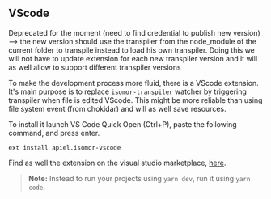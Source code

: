 ## VScode

Deprecated for the moment (need to find credential to publish new version)
--> the new version should use the transpiler from the node_module of the current folder to transpile instead to load his own transpiler. Doing this we will not have to update extension for each new transpiler version and it will as well allow to support different transpiler versions

To make the development process more fluid, there is a VScode extension. It's main purpose is to replace `isomor-transpiler` watcher by triggering transpiler when file is edited VScode. This might be more reliable than using file system event (from chokidar) and will as well save resources.

To install it launch VS Code Quick Open (Ctrl+P), paste the following command, and press enter.
```
ext install apiel.isomor-vscode
```

Find as well the extension on the visual studio marketplace, [here](https://marketplace.visualstudio.com/items?itemName=apiel.isomor-vscode).

> **Note:** Instead to run your projects using `yarn dev`, run it using `yarn code`.
